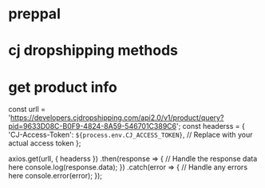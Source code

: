 # preppal

# cj dropshipping methods

# get product info

const urll = 'https://developers.cjdropshipping.com/api2.0/v1/product/query?pid=9633D08C-B0F9-4824-8A59-546701C389C6';
const headerss = {
  'CJ-Access-Token': `${process.env.CJ_ACCESS_TOKEN}`, // Replace with your actual access token
};

axios.get(urll, { headerss })
  .then(response => {
    // Handle the response data here
    console.log(response.data);
  })
  .catch(error => {
    // Handle any errors here
    console.error(error);
  });
